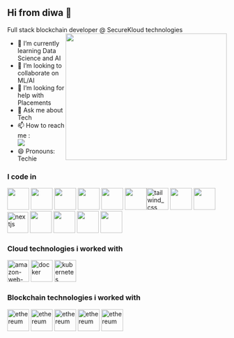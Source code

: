 ## Hi from diwa 👋

Full stack blockchain developer @ SecureKloud technologies
<img align="right" width="370" height="290" src="https://i.pinimg.com/originals/47/f0/34/47f0342cec72b800463bf003eac1257e.gif">                             
- 🌱 I’m currently learning Data Science and AI
- 👯 I’m looking to collaborate on ML/AI
- 🤔 I’m looking for help with Placements
- 💬 Ask me about Tech
- 📫 How to reach me :
<br />  [<img src="https://img.shields.io/badge/LinkedIn-0077B5?style=for-the-badge&logo=linkedin&logoColor=white" />](https://www.linkedin.com/in/diwakar-navabalan/)
- 😄 Pronouns: Techie

### I code in
<img height="50" width="50" src="https://img.icons8.com/color/48/000000/python.png" /> <img height="50" width="50" src="https://img.icons8.com/color/48/000000/c-programming.png" /> <img height="50" width="50" src="https://img.icons8.com/color/48/000000/c-plus-plus-logo.png" /> <img height="50" width="50" src="https://img.icons8.com/color/48/000000/html-5.png" /> <img height="50" width="50" src="https://img.icons8.com/color/48/000000/css3.png" /> <img height="50" width="50" src="https://img.icons8.com/color/48/000000/bootstrap.png" /><img width="50" height="50" src="https://img.icons8.com/color/48/tailwind_css.png" alt="tailwind_css"/>
<img height="50" width="50" src="https://img.icons8.com/color/48/000000/javascript.png"/> <img height="50" width="50" src="https://img.icons8.com/color/48/000000/react-native.png"/><img width="48" height="48" src="https://img.icons8.com/color/48/nextjs.png" alt="nextjs"/> <img height="50" width="50" src="https://img.icons8.com/color/48/000000/google-firebase-console.png"/> <img height="50" width="50" src="https://img.icons8.com/color/48/000000/mysql-logo.png"/> <img height="50" width="50" src="https://img.icons8.com/color/48/000000/mongodb.png"/> <img height="50" width="50" src="https://img.icons8.com/color/48/000000/nodejs.png"/> 

### Cloud technologies i worked with
<img width="50" height="50" src="https://img.icons8.com/color/48/amazon-web-services.png" alt="amazon-web-services"/> <img width="50" height="50" src="https://img.icons8.com/fluency/48/docker.png" alt="docker"/> <img width="50" height="50" src="https://img.icons8.com/color/48/kubernetes.png" alt="kubernetes"/>

### Blockchain technologies i worked with
<img width="50" height="50" src="https://img.icons8.com/color/48/ethereum.png" alt="ethereum"/> <img width="50" height="50" src="https://encrypted-tbn0.gstatic.com/images?q=tbn:ANd9GcSOuCLRU55P-obXZsnbW3_toaZhl_7d9-Ni9kzD-IpEiVtZTX0u88z1S_0gVFyFj_AhJkw&usqp=CAU" alt="ethereum"/> <img width="50" height="50" src="https://encrypted-tbn0.gstatic.com/images?q=tbn:ANd9GcQLtFp3tinIU7AAklqMTKDcU2rrFr0Hd62Rsw&s" alt="ethereum"/> <img width="50" height="50" src="https://encrypted-tbn0.gstatic.com/images?q=tbn:ANd9GcSDWaZmFNRNoaRtlqAHsfZFg7xNPqi9FboeDw&s" alt="ethereum"/> <img width="50" height="50" src="https://encrypted-tbn0.gstatic.com/images?q=tbn:ANd9GcSR22xwKfybck65c8yeZMcVOOrW6Km5kkz4jY0J-q2fmEZTlox2kKCGJJ0QhK_Lwgw_Epg&usqp=CAU" alt="ethereum"/>






